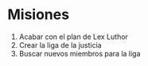 # Misiones

1. Acabar con el plan de Lex Luthor
2. Crear la liga de la justicia
3. Buscar nuevos miembros para la liga